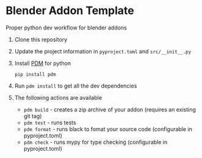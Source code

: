 # Blender Addon Template

Proper python dev workflow for blender addons

1. Clone this repository

2. Update the project information in `pyproject.toml` and `src/__init__.py`

3. Install [PDM](https://pdm.fming.dev/latest/) for python
    ```shell
    pip install pdm
    ```

4. Run `pdm install` to get all the dev dependencies

5. The following actions are available

    - `pdm build` - creates a zip archive of your addon (requires an existing git tag)
    - `pdm test` - runs tests
    - `pdm format` - runs black to fomat your source code (configurable in pyproject.toml)
    - `pdm check` - runs mypy for type checking (configurable in pyproject.toml)
